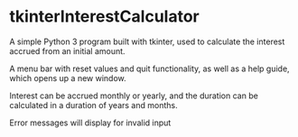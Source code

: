 # tkinterInterestCalculator

A simple Python 3 program built with tkinter, used to calculate the interest accrued from an initial amount.

A menu bar with reset values and quit functionality, as well as a help guide, which opens up a new window.

Interest can be accrued monthly or yearly, and the duration can be calculated in a duration of years and months.

Error messages will display for invalid input
